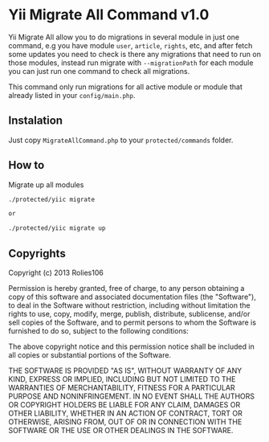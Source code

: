 # Yii Migrate All Command v1.0

Yii Migrate All allow you to do migrations in several module in just one command, e.g you have module `user`, `article`, `rights`, etc, and after fetch some updates you need to check is there any migrations that need to run on those modules, instead run migrate with `--migrationPath` for each module you can just run one command to check all migrations.

This command only run migrations for all active module or module that already listed in your `config/main.php`.


## Instalation

Just copy `MigrateAllCommand.php` to your `protected/commands` folder.

## How to

Migrate up all modules


```bash
./protected/yiic migrate

or

./protected/yiic migrate up    
```

## Copyrights

Copyright (c) 2013 Rolies106

Permission is hereby granted, free of charge, to any person obtaining a copy of this software and associated documentation files (the "Software"), to deal in the Software without restriction, including without limitation the rights to use, copy, modify, merge, publish, distribute, sublicense, and/or sell copies of the Software, and to permit persons to whom the Software is furnished to do so, subject to the following conditions:

The above copyright notice and this permission notice shall be included in all copies or substantial portions of the Software.

THE SOFTWARE IS PROVIDED "AS IS", WITHOUT WARRANTY OF ANY KIND, EXPRESS OR IMPLIED, INCLUDING BUT NOT LIMITED TO THE WARRANTIES OF MERCHANTABILITY, FITNESS FOR A PARTICULAR PURPOSE AND NONINFRINGEMENT. IN NO EVENT SHALL THE AUTHORS OR COPYRIGHT HOLDERS BE LIABLE FOR ANY CLAIM, DAMAGES OR OTHER LIABILITY, WHETHER IN AN ACTION OF CONTRACT, TORT OR OTHERWISE, ARISING FROM, OUT OF OR IN CONNECTION WITH THE SOFTWARE OR THE USE OR OTHER DEALINGS IN THE SOFTWARE.